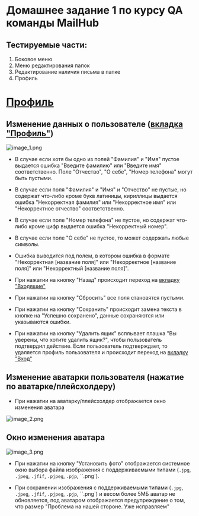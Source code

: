 # Домашнее задание 1 по курсу QA команды MailHub

## Тестируемые части:
1. Боковое меню
2. Меню редактирования папок
3. Редактирование наличия письма в папке
4. Профиль

# [Профиль](https://mailhub.su/profile)

## Изменение данных о пользователе ([вкладка "Профиль"](https://mailhub.su/profile))

![image_1.png](images/profile_img_1.png)

* В случае если хотя бы одно из полей "Фамилия" и "Имя" пустое выдается ошибка "Введите фамилию" или "Введите имя" соответственно. Поле "Отчество", "О себе", "Номер телефона" могут быть пустыми.

* В случае если поля "Фамилия" и "Имя" и "Отчество" не пустые, но содержат что-либо кроме букв латиницы, кириллицы выдается ошибка "Некорректная фамилия" или "Некорректное имя" или "Некорректное отчество" соответственно.

* В случае если поле "Номер телефона" не пустое, но содержат что-либо кроме цифр выдается ошибка "Некорректный номер".

* В случае если поле "О себе" не пустое, то может содержать любые символы.

* Ошибка выводится под полем, в котором ошибка в формате "Некорректная [название поля]" или "Некорректное [название поля]" или "Некорректный [название поля]".

* При нажатии на кнопку "Назад" происходит переход на [вкладку "Входящие"](https://mailhub.su/main)

* При нажатии на кнопку "Сбросить" все поля становятся пустыми.

* При нажатии на кнопку "Сохранить" происходит замена текста в кнопке на "Успешно сохранено", данные сохраняются или указываются ошибки.

* При нажатии на кнопку "Удалить ящик" всплывает плашка "Вы уверены, что хотите удалить ящик?", чтобы пользователь подтвердил действие. Если пользователь подтверждает, то удаляется профиль пользователя и происходит переход на [вкладку "Вход"](https://mailhub.su/login)


## Изменение аватарки пользователя (нажатие по аватарке/плейсхолдеру)

* При нажатии на аватарку/плейсхолдер отображается окно изменения аватара

![image_2.png](images/profile_img_2.png)

## Окно изменения аватара

![image_3.png](images/profile_img_3.png)

* При нажатии на кнопку "Установить фото" отображается системное окно выбора файла изображения с поддерживаемыми типами (`.jpg`, `.jpeg`, `.jfif`, `.pjpeg`, `.pjp`, ``.png`).

* При сохранении изображения с поддерживаемыми типами (`.jpg`, `.jpeg`, `.jfif`, `.pjpeg`, `.pjp`, ``.png`) и весом более 5МБ аватар не обновляется, под аватаром отображается предупреждение о том, что размер "Проблема на нашей стороне. Уже исправляем"